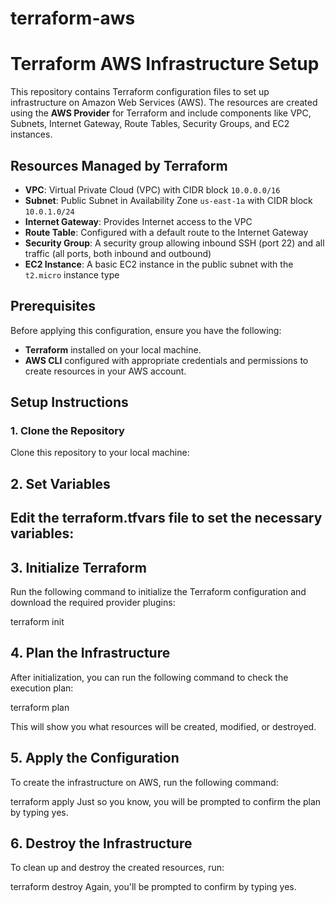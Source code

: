 # terraform-aws

# Terraform AWS Infrastructure Setup

This repository contains Terraform configuration files to set up infrastructure on Amazon Web Services (AWS). The resources are created using the **AWS Provider** for Terraform and include components like VPC, Subnets, Internet Gateway, Route Tables, Security Groups, and EC2 instances.

## Resources Managed by Terraform

- **VPC**: Virtual Private Cloud (VPC) with CIDR block `10.0.0.0/16`
- **Subnet**: Public Subnet in Availability Zone `us-east-1a` with CIDR block `10.0.1.0/24`
- **Internet Gateway**: Provides Internet access to the VPC
- **Route Table**: Configured with a default route to the Internet Gateway
- **Security Group**: A security group allowing inbound SSH (port 22) and all traffic (all ports, both inbound and outbound)
- **EC2 Instance**: A basic EC2 instance in the public subnet with the `t2.micro` instance type

## Prerequisites

Before applying this configuration, ensure you have the following:

- **Terraform** installed on your local machine.
- **AWS CLI** configured with appropriate credentials and permissions to create resources in your AWS account.

## Setup Instructions

### 1. Clone the Repository

Clone this repository to your local machine:

## 2. Set Variables
## Edit the terraform.tfvars file to set the necessary variables:

## 3. Initialize Terraform
Run the following command to initialize the Terraform configuration and download the required provider plugins:

terraform init

## 4. Plan the Infrastructure
After initialization, you can run the following command to check the execution plan:

terraform plan

This will show you what resources will be created, modified, or destroyed.

## 5. Apply the Configuration
To create the infrastructure on AWS, run the following command:

terraform apply
Just so you know, you will be prompted to confirm the plan by typing yes.

## 6. Destroy the Infrastructure
To clean up and destroy the created resources, run:

terraform destroy
Again, you'll be prompted to confirm by typing yes.
